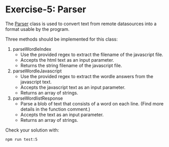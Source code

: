 # Exercise-5: Parser

The [Parser](/src/classes/Parser.ts) class is used to convert text from remote datasources into a format usable by the program.

Three methods should be implemented for this class:
1. parseWordleIndex
   - Use the provided regex to extract the filename of the javascript file.
   - Accepts the html text as an input parameter.
   - Returns the string filename of the javascript file.
2. parseWordleJavascript
   - Use the provided regex to extract the wordle answers from the javascript text.
   - Accepts the javascript text as an input parameter.
   - Returns an array of strings.
3. parseWordlistResponse
   - Parse a blob of text that consists of a word on each line. (Find more details in the function comment.)
   - Accepts the text as an input parameter.
   - Returns an array of strings.

Check your solution with:
```sh
npm run test:5
```
